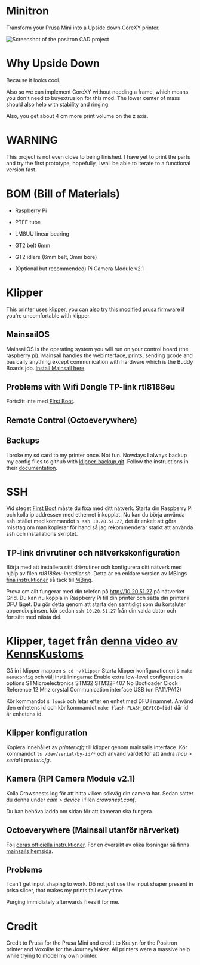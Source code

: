 # Minitron
Transform your Prusa Mini into a Upside down CoreXY printer.

![Screenshot of the positron CAD project](http://url/to/img.png)

# Why Upside Down
Because it looks cool.

Also so we can implement CoreXY without needing a frame, which means you don't need to buyextrusion for this mod. The lower center of mass should also help with stability and ringing.

Also, you get about 4 cm more print volume on the z axis.

# WARNING
This project is not even close to being finished. I have yet to print the parts and try the first prototype, hopefully, I wall be able to iterate to a functional version fast.

# BOM (Bill of Materials)
- Raspberry Pi
- PTFE tube
- LM8UU linear bearing
- GT2 belt 6mm
- GT2 idlers (6mm belt, 3mm bore)
  
- (Optional but recommended) Pi Camera Module v2.1

# Klipper
This printer uses klipper, you can also try [this modified prusa firmware](https://github.com/Snake-Edition/P32-FW/releases) if you're uncomfortable with klipper.

## MainsailOS
MainsailOS is the operating system you will run on your control board (the raspberry pi). Mainsail handles the webinterface, prints, sending gcode and basically anything except communication with hardware which is the Buddy Boards job. [Install Mainsail here](https://docs-os.mainsail.xyz/getting-started/raspberry-pi-os-based).

## Problems with Wifi Dongle TP-link rtl8188eu

Fortsätt inte med [First Boot](https://docs-os.mainsail.xyz/getting-started/first-boot).

## Remote Control (Octoeverywhere)


## Backups
I broke my sd card to my printer once. Not fun. Nowdays I always backup my config files to github with [klipper-backup.git](https://github.com/Staubgeborener/klipper-backup?tab=readme-ov-file). Follow the instructions in their [documentation](https://klipperbackup.xyz/).

# SSH
Vid steget [First Boot](https://docs-os.mainsail.xyz/getting-started/first-boot) måste du fixa med ditt nätverk. Starta din Raspberry Pi och kolla ip addressen med ethernet inkopplat. Nu kan du börja använda ssh istället med kommandot `$ ssh 10.20.51.27`, det är enkelt att göra misstag om man kopierar för hand så jag rekommenderar starkt att använda ssh och installations skriptet.

## TP-link drivrutiner och nätverkskonfiguration
Börja med att installera rätt drivrutiner och konfigurera ditt nätverk med hjälp av filen *rtl8188eu-installer.sh*. Detta är en enklare version av MBings [fina instruktioner](https://gist.github.com/MBing/de297a8ae5e8a191c55a67a568d20d31) så tack till [MBing](https://gist.github.com/MBing).

Prova om allt fungerar med din telefon på <http://10.20.51.27> på nätverket Grid. Du kan nu koppla in Raspberry Pi till din printer och sätta din printer i DFU läget. Du gör detta genom att starta den samtidigt som du kortsluter appendix pinsen. kör sedan `ssh 10.20.51.27` från din valda dator och fortsätt med nästa del.

# Klipper, taget från [denna video av KennsKustoms](https://www.youtube.com/watch?v=6KAFPcL1O-4)
Gå in i klipper mappen `$ cd ~/klipper`
Starta klipper konfigurationen `$ make menuconfig` och välj inställningarna:
    Enable extra low-level configuration options
    STMicroelectronics STM32
    STM32F407
    No Bootloader
    Clock Reference 12 Mhz crystal
    Communication interface USB (on PA11/PA12)

Kör kommandot `$ lsusb` och letar efter en enhet med DFU i namnet. Använd den enhetens id och kör kommandot `make flash FLASH_DEVICE=[id]` där id är enhetens id.

## Klipper konfiguration
Kopiera innehållet av *printer.cfg* till klipper genom mainsails interface. Kör kommandot `ls /dev/serial/by-id/*` och använd värdet för att ändra *mcu > serial* i *printer.cfg*.

## Kamera (RPI Camera Module v2.1)
Kolla Crowsnests log för att hitta vilken sökväg din camera har. Sedan sätter du denna under *cam > device* i filen *crowsnest.conf*.

Du kan behöva ladda om sidan för att kameran ska fungera.

## Octoeverywhere (Mainsail utanför närverket)
Följ [deras officiella instruktioner](https://octoeverywhere.com/dashboard?source=mainsail_docs). För en översikt av olika lösningar så finns [mainsails hemsida](https://docs.mainsail.xyz/overview/quicktips/remote-access).

## Problems
I can't get input shaping to work. Dö not just use the input shaper present in prisa slicer, that makes my prints fall everytime.

Purging immidiately afterwards fixes it for me.

# Credit
Credit to Prusa for the Prusa Mini and credit to Kralyn for the Positron printer and Voxolite for the JourneyMaker. All printers were a massive help while trying to model my own printer.
